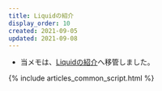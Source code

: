 ```yaml
---
title: Liquidの紹介
display_order: 10
created: 2021-09-05
updated: 2021-09-08
---
```

- 当メモは、[Liquidの紹介](https://thinktwice.tech/it/liquid/introduction_to_liquid/)へ移管しました。

{% include articles_common_script.html %}
